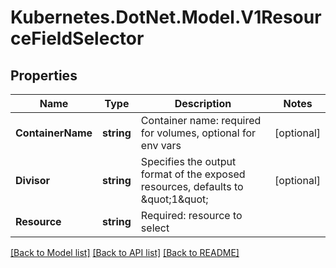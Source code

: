 # Kubernetes.DotNet.Model.V1ResourceFieldSelector
## Properties

Name | Type | Description | Notes
------------ | ------------- | ------------- | -------------
**ContainerName** | **string** | Container name: required for volumes, optional for env vars | [optional] 
**Divisor** | **string** | Specifies the output format of the exposed resources, defaults to \&quot;1\&quot; | [optional] 
**Resource** | **string** | Required: resource to select | 

[[Back to Model list]](../README.md#documentation-for-models) [[Back to API list]](../README.md#documentation-for-api-endpoints) [[Back to README]](../README.md)

